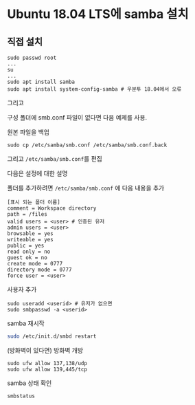# Ubuntu 18.04 LTS에 samba 설치

## 직접 설치

```
sudo passwd root
...
su
...
sudo apt install samba
sudo apt install system-config-samba # 우분투 18.04에서 오류
```

그리고

구성 폴더에 smb.conf 파일이 없다면 다음 예제를 사용.

원본 파일을 백업

```
sudo cp /etc/samba/smb.conf /etc/samba/smb.conf.back
```

그리고 `/etc/samba/smb.conf`를 편집

다음은 설정에 대한 설명

폴더를 추가하려면 `/etc/samba/smb.conf` 에 다음 내용을 추가

```
[표시 되는 폴더 이름]
comment = Workspace directory
path = /files
valid users = <user> # 인증된 유저
admin users = <user>
browsable = yes
writeable = yes
public = yes
read only = no
guest ok = no
create mode = 0777
directory mode = 0777
force user = <user>
```

사용자 추가

```
sudo useradd <userid> # 유저가 없으면
sudo smbpasswd -a <userid>
```

samba 재시작

```sh
sudo /etc/init.d/smbd restart
```

(방화벽이 있다면) 방화벽 개방

```
sudo ufw allow 137,138/udp
sudo ufw allow 139,445/tcp
```

samba 상태 확인

```
smbstatus
```

